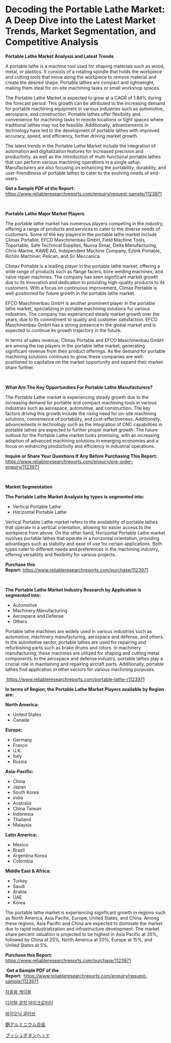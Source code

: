 <p><h1>Decoding the Portable Lathe Market: A Deep Dive into the Latest Market Trends, Market Segmentation, and Competitive Analysis</h1></p><p><strong>Portable Lathe Market Analysis and Latest Trends</strong></p>
<p><p>A portable lathe is a machine tool used for shaping materials such as wood, metal, or plastics. It consists of a rotating spindle that holds the workpiece and cutting tools that move along the workpiece to remove material and create the desired shape. Portable lathes are compact and lightweight, making them ideal for on-site machining tasks or small workshop spaces.</p><p>The Portable Lathe Market is expected to grow at a CAGR of 1.84% during the forecast period. This growth can be attributed to the increasing demand for portable machining equipment in various industries such as automotive, aerospace, and construction. Portable lathes offer flexibility and convenience for machining tasks in remote locations or tight spaces where traditional lathes may not be feasible. Additionally, advancements in technology have led to the development of portable lathes with improved accuracy, speed, and efficiency, further driving market growth.</p><p>The latest trends in the Portable Lathe Market include the integration of automation and digitalization features for increased precision and productivity, as well as the introduction of multi-functional portable lathes that can perform various machining operations in a single setup. Manufacturers are also focusing on enhancing the portability, durability, and user-friendliness of portable lathes to cater to the evolving needs of end-users.</p></p>
<p><strong>Get a Sample PDF of the Report:&nbsp;</strong> <a href="https://www.reliableresearchreports.com/enquiry/request-sample/1123971">https://www.reliableresearchreports.com/enquiry/request-sample/1123971</a></p>
<p>&nbsp;</p>
<p><strong>Portable Lathe Major Market Players</strong></p>
<p><p>The portable lathe market has numerous players competing in the industry, offering a range of products and services to cater to the diverse needs of customers. Some of the key players in the portable lathe market include Climax Portable, EFCO Maschinenbau GmbH, Field Machine Tools, Toportable, Safe Technical Supplies, Nuova Simat, Delta Manufacturing, Chris-Marine, KAWE AG, Independent Machine Company, Ezlink Portable, Richlin Machiner, Pelican, and Sir Meccanica.</p><p>Climax Portable is a leading player in the portable lathe market, offering a wide range of products such as flange facers, bore welding machines, and valve repair machines. The company has seen significant market growth due to its innovation and dedication to providing high-quality products to its customers. With a focus on continuous improvement, Climax Portable is well-positioned for future growth in the portable lathe market.</p><p>EFCO Maschinenbau GmbH is another prominent player in the portable lathe market, specializing in portable machining solutions for various industries. The company has experienced steady market growth over the years, due to its commitment to quality and customer satisfaction. EFCO Maschinenbau GmbH has a strong presence in the global market and is expected to continue its growth trajectory in the future.</p><p>In terms of sales revenue, Climax Portable and EFCO Maschinenbau GmbH are among the top players in the portable lathe market, generating significant revenue from their product offerings. As the demand for portable machining solutions continues to grow, these companies are well-positioned to capitalize on the market opportunity and expand their market share further.</p></p>
<p>&nbsp;</p>
<p><strong>What Are The Key Opportunities For Portable Lathe Manufacturers?</strong></p>
<p><p>The Portable Lathe market is experiencing steady growth due to the increasing demand for portable and compact machining tools in various industries such as aerospace, automotive, and construction. The key factors driving this growth include the rising need for on-site machining solutions, convenience of portability, and cost-effectiveness. Additionally, advancements in technology such as the integration of CNC capabilities in portable lathes are expected to further propel market growth. The future outlook for the Portable Lathe market looks promising, with an increasing adoption of advanced machining solutions in emerging economies and a focus on enhancing productivity and efficiency in industrial operations.</p></p>
<p><strong>Inquire or Share Your Questions If Any Before Purchasing This Report:</strong> <a href="https://www.reliableresearchreports.com/enquiry/pre-order-enquiry/1123971">https://www.reliableresearchreports.com/enquiry/pre-order-enquiry/1123971</a></p>
<p>&nbsp;</p>
<p><strong>Market Segmentation</strong></p>
<p><strong>The Portable Lathe Market Analysis by types is segmented into:</strong></p>
<p><ul><li>Vertical Portable Lathe</li><li>Horizontal Portable Lathe</li></ul></p>
<p><p>Vertical Portable Lathe market refers to the availability of portable lathes that operate in a vertical orientation, allowing for easier access to the workpiece from above. On the other hand, Horizontal Portable Lathe market involves portable lathes that operate in a horizontal orientation, providing advantages such as stability and ease of use for certain applications. Both types cater to different needs and preferences in the machining industry, offering versatility and flexibility for various projects.</p></p>
<p><strong>Purchase this Report:&nbsp;</strong><a href="https://www.reliableresearchreports.com/purchase/1123971">https://www.reliableresearchreports.com/purchase/1123971</a></p>
<p>&nbsp;</p>
<p><strong>The Portable Lathe Market Industry Research by Application is segmented into:</strong></p>
<p><ul><li>Automotive</li><li>Machinery Manufacturing</li><li>Aerospace and Defense</li><li>Others</li></ul></p>
<p><p>Portable lathe machines are widely used in various industries such as automotive, machinery manufacturing, aerospace and defense, and others. In the automotive sector, portable lathes are used for repairing and refurbishing parts such as brake drums and rotors. In machinery manufacturing, these machines are utilized for shaping and cutting metal components. In the aerospace and defense industry, portable lathes play a crucial role in maintaining and repairing aircraft parts. Additionally, portable lathes find application in other sectors for various machining purposes.</p></p>
<p><a href="https://www.reliableresearchreports.com/portable-lathe-r1123971">&nbsp;https://www.reliableresearchreports.com/portable-lathe-r1123971</a></p>
<p><strong>In terms of Region, the Portable Lathe Market Players available by Region are:</strong></p>
<p>
    <p> <strong> North America: </strong>
        <ul>
            <li>United States</li>
            <li>Canada</li>
        </ul>
        </p> 
    <p> <strong> Europe: </strong>
        <ul>
            <li>Germany</li>
            <li>France</li>
            <li>U.K.</li>
            <li>Italy</li>
            <li>Russia</li>
        </ul>
        </p> 
    <p> <strong> Asia-Pacific: </strong>
        <ul>
            <li>China</li>
            <li>Japan</li>
            <li>South Korea</li>
            <li>India</li>
            <li>Australia</li>
            <li>China Taiwan</li>
            <li>Indonesia</li>
            <li>Thailand</li>
            <li>Malaysia</li>
        </ul>
        </p> 
    <p> <strong> Latin America: </strong>
        <ul>
            <li>Mexico</li>
            <li>Brazil</li>
            <li>Argentina Korea</li>
            <li>Colombia</li>
        </ul>
        </p> 
    <p> <strong> Middle East & Africa: </strong>
        <ul>
            <li>Turkey</li>
            <li>Saudi</li>
            <li>Arabia</li>
            <li>UAE</li>
            <li>Korea</li>
        </ul>
    </p>
    </p>
<p><p>The portable lathe market is experiencing significant growth in regions such as North America, Asia Pacific, Europe, United States, and China. Among these regions, Asia Pacific and China are expected to dominate the market due to rapid industrialization and infrastructure development. The market share percent valuation is projected to be highest in Asia Pacific at 35%, followed by China at 25%, North America at 20%, Europe at 15%, and United States at 5%.</p></p>
<p><strong>Purchase this Report: </strong><a href="https://www.reliableresearchreports.com/purchase/1123971">https://www.reliableresearchreports.com/purchase/1123971</a></p>
<p>&nbsp;<strong>Get a Sample PDF of the Report:&nbsp;&nbsp;</strong><a href="https://www.reliableresearchreports.com/enquiry/request-sample/1123971">https://www.reliableresearchreports.com/enquiry/request-sample/1123971</a></p>
<p><strong></strong></p>
<p><p><a href="https://medium.com/@dadanedu33/%EC%9E%90%EB%8F%99%ED%99%94-%EC%BC%80%EC%9D%B4%EB%B8%94-%EC%8B%9C%EC%9E%A5-%EA%B2%BD%EC%9F%81-%EB%B6%84%EC%84%9D-%EC%8B%9C%EC%9E%A5-%EB%8F%99%ED%96%A5-%EB%B0%8F-2031%EB%85%84%EA%B9%8C%EC%A7%80%EC%9D%98-%EC%98%88%EC%B8%A1-05666050b32e">자동화 케이블</a></p><p><a href="https://medium.com/@leigh.tymms/2024%EB%85%84%EB%B6%80%ED%84%B0-2031%EB%85%84%EA%B9%8C%EC%A7%80-%EC%98%88%EC%B8%A1%EB%90%9C-%EB%94%94%EC%A7%80%ED%84%B8-%EA%B4%91%ED%95%99-%EB%A7%88%EC%9D%B4%ED%81%AC%EB%A1%9C%EB%A9%94%ED%84%B0-%EC%8B%9C%EC%9E%A5-%EB%8F%99%ED%96%A5-%EB%B0%8F-%EC%8B%9C%EC%9E%A5-%EB%B6%84%EC%84%9D-c1bf50f687ec">디지털 광학 마이크로미터</a></p><p><a href="https://github.com/RichardLueilwitz787/Market-Research-Report-List-1/blob/main/373543219725.md">바이오닉 글러브</a></p><p><a href="https://medium.com/@jonathanforsyth44/%E9%8A%85%E3%82%A2%E3%83%AB%E3%83%9F%E3%83%8B%E3%82%A6%E3%83%A0%E5%90%88%E9%87%91%E5%B8%82%E5%A0%B4-%E7%A8%AE%E9%A1%9E-%E7%94%A8%E9%80%94-%E5%9C%B0%E7%90%86%E3%81%AB%E3%82%88%E3%82%8B%E5%8C%85%E6%8B%AC%E7%9A%84%E8%A9%95%E4%BE%A1-213b9f74008e">銅アルミニウム合金</a></p><p><a href="https://github.com/Calvi3ynJerde867/Market-Research-Report-List-1/blob/main/625913421168.md">プッシュボタンヘッド</a></p></p>